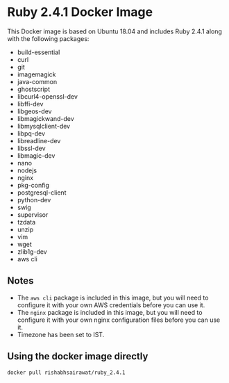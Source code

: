 # Ruby 2.4.1 Docker Image

This Docker image is based on Ubuntu 18.04 and includes Ruby 2.4.1 along with the following packages:

- build-essential
- curl
- git
- imagemagick
- java-common
- ghostscript
- libcurl4-openssl-dev
- libffi-dev
- libgeos-dev
- libmagickwand-dev
- libmysqlclient-dev
- libpq-dev
- libreadline-dev
- libssl-dev
- libmagic-dev
- nano
- nodejs
- nginx
- pkg-config
- postgresql-client
- python-dev
- swig
- supervisor
- tzdata
- unzip
- vim
- wget
- zlib1g-dev
- aws cli

## Notes

- The `aws cli` package is included in this image, but you will need to configure it with your own AWS credentials before you can use it.
- The `nginx` package is included in this image, but you will need to configure it with your own nginx configuration files before you can use it.
- Timezone has been set to IST.

## Using the docker image directly
```
docker pull rishabhsairawat/ruby_2.4.1
```
